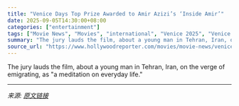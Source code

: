```yaml
---
title: "Venice Days Top Prize Awarded to Amir Azizi’s ‘Inside Amir’"
date: 2025-09-05T14:30:00+08:00
categories: ["entertainment"]
tags: ["Movie News", "Movies", "international", "Venice 2025", "Venice Days", "Venice Film Festival"]
summary: "The jury lauds the film, about a young man in Tehran, Iran, on the verge of emigrating, as \"a meditation on everyday life.\""
source_url: "https://www.hollywoodreporter.com/movies/movie-news/venice-days-winners-2025-inside-amir-1236362157/"
---
```


The jury lauds the film, about a young man in Tehran, Iran, on the verge of emigrating, as "a meditation on everyday life."

---

*来源: [原文链接](https://www.hollywoodreporter.com/movies/movie-news/venice-days-winners-2025-inside-amir-1236362157/)*
